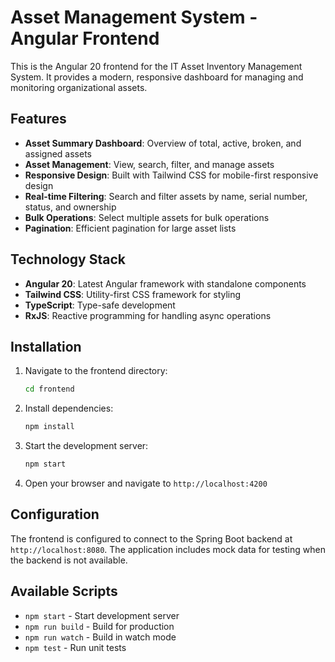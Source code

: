 # Asset Management System - Angular Frontend

This is the Angular 20 frontend for the IT Asset Inventory Management System. It provides a modern, responsive dashboard for managing and monitoring organizational assets.

## Features

- **Asset Summary Dashboard**: Overview of total, active, broken, and assigned assets
- **Asset Management**: View, search, filter, and manage assets
- **Responsive Design**: Built with Tailwind CSS for mobile-first responsive design
- **Real-time Filtering**: Search and filter assets by name, serial number, status, and ownership
- **Bulk Operations**: Select multiple assets for bulk operations
- **Pagination**: Efficient pagination for large asset lists

## Technology Stack

- **Angular 20**: Latest Angular framework with standalone components
- **Tailwind CSS**: Utility-first CSS framework for styling
- **TypeScript**: Type-safe development
- **RxJS**: Reactive programming for handling async operations

## Installation

1. Navigate to the frontend directory:
   ```bash
   cd frontend
   ```

2. Install dependencies:
   ```bash
   npm install
   ```

3. Start the development server:
   ```bash
   npm start
   ```

4. Open your browser and navigate to `http://localhost:4200`

## Configuration

The frontend is configured to connect to the Spring Boot backend at `http://localhost:8080`. The application includes mock data for testing when the backend is not available.

## Available Scripts

- `npm start` - Start development server
- `npm run build` - Build for production
- `npm run watch` - Build in watch mode
- `npm test` - Run unit tests 